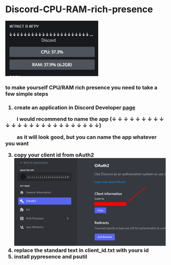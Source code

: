 # Discord-CPU-RAM-rich-presence

![alt text](Screenshot_1.png "example")

<h3> to make yourself CPU/RAM rich presence you need to take a few simple steps <h3>
    

1. create an application in Discord Developer [page](https://discord.com/developers/applications)

⠀⠀⠀i would recommend to name the app (↓ ↓ ↓ ↓ ↓ ↓ ↓ ↓ ↓ ↓ ↓ ↓ ↓ ↓ ↓ ↓ ↓ ↓ ↓ ↓ ↓ ↓ ↓ ↓ ↓)

⠀⠀⠀as it will look good, but you can name the app whatever you want
    
3. copy your client id from oAuth2
    ![alt text](example2.png "example2")
4. replace the standard text in client_id.txt with yours id
5. install pypresence and psutil
    

